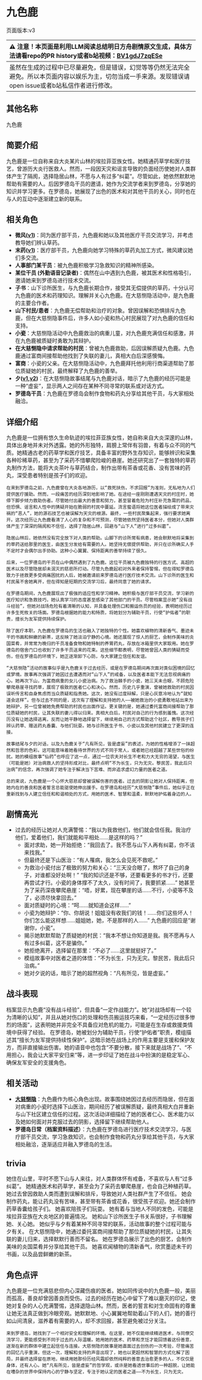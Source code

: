 # 九色鹿
页面版本:v3
 

| :warning: 注意！本页面是利用LLM阅读总结明日方舟剧情原文生成，具体方法请看repo的PR history或者b站视频：[BV1gdJ7zqESe](https://www.bilibili.com/video/BV1gdJ7zqESe/)         |
|:----------------------------|
| 虽然在生成的过程中已尽量避免，但是错误，幻觉等等仍然无法完全避免。所以本页面内容以娱乐为主，切勿当成一手来源。发现错误请open issue或者b站私信作者进行修改。|



## 其他名称
九色鹿
## 简要介绍
九色鹿是一位自称来自大炎某片山林的埃拉菲亚族女性。她精通药草学和医疗技艺，曾游历大炎行医救人。然而，一段因天灾和谣言导致的负面经历使她对人类群体产生了隔阂，选择隐居山林，不愿与人有过多“纠葛”。尽管如此，她依然默默地帮助有需要的人。后因罗德岛干员的邀请，她作为交流学者来到罗德岛，分享她的知识并学习更多。在罗德岛，她展现了出色的医术和对其他干员的关心，同时也在与人的互动中逐渐建立新的联系。
## 相关角色
-   **微风([v1](../chars/char_275_breeze.md))**：同为医疗部干员，九色鹿和她以及其他医疗干员交流学习，并考虑教导她们辨认草药。
-   **末药([v1](../chars/char_117_myrrh.md))**：医疗部干员，九色鹿向她学习特殊的草药丸加工方式，微风建议她们多交流。
-   **人事部门某干员**：被九色鹿积极学习急救知识的精神所感染。
-   **某位干员 (外勤语音记录者)**：偶然在山中遇到九色鹿，被其医术和性格吸引，邀请她来到罗德岛进行技术交流。
-   **子书**：山下诊所医生，与九色鹿长期合作，接受其无偿提供的草药，十分认可九色鹿的医术和药理知识。理解并关心九色鹿。在大慈恻隐活动中，是九色鹿的主要合作者。
-   **山下村民/患者**：九色鹿无偿帮助和治疗的对象。曾因误解和恐惧排斥九色鹿，但在大慈恻隐事件后，许多人如小瓷和热心村民展现了对九色鹿的信任和支持。
-   **小瓷**：大慈恻隐活动中九色鹿救治的病重儿童，对九色鹿充满信任和感激，并在九色鹿被质疑时勇敢为其辩护。
-   **在大慈恻隐中请求帮助的村民**：曾被九色鹿救助，后因误解质疑九色鹿。九色鹿通过富商间接帮助他找到了失联的妻儿，真相大白后深感懊悔。
-   **富商**：小瓷的父亲。在大慈恻隐活动中，九色鹿拜托他利用行商渠道帮助了那位质疑她的村民，最终解释了九色鹿的善举。
-   **夕([v1](../chars/char_2015_dusk.md),[v2](char_2015_dusk.md))**：在大慈恻隐故事结尾与九色鹿对话，暗示了九色鹿的经历可能是一种“虚妄”，显示两人之间存在某种不同寻常的联系或对话方式。
-   **罗德岛干员**：九色鹿在罗德岛会制作食物和药丸分享给其他干员，与大家相处融洽。
## 详细介绍
九色鹿是一位拥有悠久生命轨迹的埃拉菲亚族女性，她自称来自大炎深邃的山林，具体出身地并未对外透露。她的外形独特，肩膀上常伴有羽兽，有着与众不同的气质。她精通古老的药草学和医疗技艺，具备丰富的野外生存知识，能够辨识和采集各种珍稀草药，甚至为了采药不惜攀爬险峻的悬崖。她还研究出了一套独特的草药丸制作方法，能将大炎茶叶与草药结合，制作出带有茶香或花香、没有苦味的药丸，深受患者特别是孩子们的欢迎。

    在来到罗德岛之前，九色鹿曾在大炎各地游历，以“救死扶伤，不求回报”为准则，无私地为人们提供医疗援助。然而，一段痛苦的经历深刻地影响了她。在途经一座刚刚遭遇天灾的村庄时，她停下脚步倾力救助伤者。尽管她付出最大的善意和努力，甚至冒着危险为村庄补充急需的药品，但恐惧、谣言和人性中的猜疑开始在脆弱的村民中蔓延。流言蜚语将她这位医者描绘成了带来灾祸的“恶人”，她的源石技艺也被误解为天灾的根源。最终，一些村民聚集起来，强行要求她离开。这次经历让九色鹿看清了人心的复杂和不可预测，尽管她依然坚持医者本分，但她对人类群体产生了深深的隔阂和不信任，选择了隐居山林，回避与“山下人”进行“过多纠葛”。

    隐居山林后，她依然没有完全放下对人类的帮助。山脚下的诊所常有病患，她会默默地将采集到的草药送给那里的医生，由医生分发给有需要的人。她坚持无偿提供帮助，并只在诊所确实人手不足时才会偶尔出手协助。这种小心翼翼、保持距离的善举持续了很久。

    后来，一位罗德岛的干员在山中偶然遇到了九色鹿。这位干员被九色鹿独特的行医方式、高超的医术以及尽管隐居却未泯灭的慈悲所打动。尽管九色鹿起初对外来者保持警惕，但在得知罗德岛致力于拯救更多受病痛困扰的人后，她被邀请前来罗德岛进行医疗技术交流。山下诊所的医生和村民虽不舍她离开，但在得知是短期的交流学习后，最终同意了她的请求。

    在罗德岛期间，九色鹿展现出了极强的适应性和学习精神。她积极与医疗部干员交流，学习新的医疗知识和急救技巧，她认真学习的态度甚至感染了其他部门的干员。尽管档案显示她“没有战斗经验”，但她对战场危险有着清晰的认知，并具备处理伤口和搬运伤员的经验，表明她经历过许多生死攸关的场面。罗德岛根据她的能力和特质，将她划分为辅助干员，行使“护佑者”的职责，擅长为友军提供持续保护。

    除了医疗本职，九色鹿在罗德岛的生活也融入了她独特的个性。她喜欢植物的清新香气、墨迹未干的书画和鲜嫩的新茶，这反映了她淡泊宁静的心境。她还展现了惊人的厨艺，会制作美味的炎国菜肴，并常常为晚归的干员准备食物和她特制的养胃药丸，存放在冰箱里供大家取用。她在罗德岛的宿舍门口也收到了许多干员送来的花束。这些细节都表明，尽管她曾因人类的猜疑而受伤，但在罗德岛的环境下，她正逐渐卸下心防，与大家建立信任和友谊。

    “大慈恻隐”活动的故事似乎是九色鹿关于过去经历，或是在罗德岛期间再次面对类似困境的回忆或梦境。故事再次强调了她因过去遭遇而对“山下人”的戒备，以及医者本能下无法忽视病痛的心。她再次下山，为富商病重的女儿小瓷治病。为了救治棘手的小瓷，她三天未合眼，不顾危险攀爬悬崖寻找药草，展现了极致的医者仁心和决心。然而，历史几乎重演，曾被她救助的村民因误听传言和自身焦虑而当众质疑和指责她。这次，她没有过度辩解，只是心灰意冷地认为“就知道会这样”。但与过去不同的是，这次有了理解和支持她的人——被她救治的小瓷勇敢地站出来为她辩护，另一位曾被她免费帮助的村民也出面作证。更关键的是，她通过委托富商间接帮助了那位质疑她的村民，让其失联的妻儿得以归来。真相大白后，村民对自己的行为感到羞愧。这次经历没有让她选择逃离，反而让她平静地选择留下，继续用自己的方式帮助这个社区，教导孩子们辨认药草、赠送药丸香囊、与他们玩耍。她与诊所医生子书、小瓷以及其他村民建立了更深的连接。

    故事结尾与夕的对话，以及九色鹿关于“凡有所见，皆是虚妄”的表述，为她的性格增添了一抹超然和哲思的色彩。这可能意味着她看待世界的方式不同于常人，或者她已经超越了某些世俗的纷扰。她的模组故事“仙药”也呼应了这一点，通过一位农夫对长生不老和力大无穷的渴望，与医生（可能是她）对治病救人的坚持形成对比，最终点明“不为长生，只为无灾。黎民苦，我此后只治病”的信念，再次强调了她专注于解决当下苦难、而非追求虚幻力量的医者之道。

    总的来说，九色鹿是一个心怀大慈悲却曾被误解伤害的医者。过去的阴影让她对人保持距离，但她内在的善良和医者誓言总能驱使她伸出援手。在罗德岛和经历“大慈恻隐”事件后，她似乎正在重新找到与人建立信任和和谐相处的方式，用她的医术、智慧和温柔，默默地护佑着身边的人。
## 剧情高光
*   过去的经历让她对人充满警惕：“我以为我救他们，他们就会信任我。我治疗他们，爱着他们，我们就能和平相处......是这样的吗？”
    *   面对求助，她一开始拒绝：“我回去了。我不愿与山下人再有纠葛，你不该来找我。”
    *   但最终还是下山医治：“有人罹病，我怎么会见死不救呢。”
    *   为救治小瓷付出了极致的努力和关心：“三天没合眼了，熬坏了自己的身子，对谁都没好处啊！” “我的知识还是不够，还要看更多的书才行，还要再尝试才行。小瓷的身体撑不了太久，没有时间了，我要抓紧......” 她甚至为了采药深夜攀爬悬崖：“唔，好累，现在攀崖的话......不行，小瓷等不及了，必须尽快拿回去。”
    *   面对质疑时的心境：“呵......就知道会这样......”
    *   小瓷为她辩护：“你、你胡说！姐姐没有收我们的钱！......你们这些坏人！你们怎么能这样想......姐姐她，她，不是那样的人......” 九色鹿的回应是“谢谢你，小瓷”。
    *   揭示她默默帮助了质疑她的村民：“我本不想让你知道是我。我不愿再与人有过多纠葛，这不是骗你。”
    *   她拒绝离开，选择留在那里：“不必了......这里就挺好了。”
    *   模组故事中对医者之道的体悟：“不为长生，只为无灾。黎民苦，我此后只治病。”
    *   她对夕说的话，暗示了她的超然视角：“凡有所见，皆是虚妄。”
## 战斗表现
档案显示九色鹿“没有战斗经验”，但具备“一定作战能力”。她“对战场却有一个较为清晰的认知”，并且从她对伤口的处理和伤员搬运技巧来看，“一定经历过很多惨烈的场面”，这表明她并非完全不具备应对危机的能力，可能是在生存或救援类情境中获得了经验。
    在罗德岛，她被划分为辅助干员，行使“护佑者”职责，模组描述其“擅长为友军提供持续性保护”。这暗示她在战场上的作用主要是支援和保护友方，而非直接输出伤害。她的语音中也包含“不要分散，接下来就是战场了”、“不用担心，我会让大家平安归来”等，进一步印证了她在战斗中扮演的是稳定军心、确保友军安全的支援角色。
## 相关活动
-   **[大慈恻隐](../stories/story_ncdeer_set_1.md)**：九色鹿作为核心角色出现。故事围绕她因过去经历而隐居，但在面对病重的小瓷时选择下山医治，期间经历了被误解质疑，最终真相大白并重新与山下社区建立信任的过程。这次活动详细描绘了她的医者仁心、医术能力以及她如何面对并克服过去的阴影，选择留下继续帮助他人。
-   **罗德岛日常（档案资料描述）**：九色鹿在罗德岛进行医疗技术交流学习，与医疗部干员交流，学习急救知识，也会制作食物和药丸分享给其他干员，与大家相处融洽，逐渐适应并融入罗德岛的生活。
## trivia
她住在山里，平时不愿下山与人来往，对人类群体怀有戒备，不喜欢与人有“过多纠葛”。
    她精通医术和药草学，甚至会为了采药去攀爬悬崖，也会自己种植药草。
    她过去曾因救助人类而遭到误解和排斥，导致她对人类社群产生了不信任。
    她会制作药丸，能让药丸没有苦味，甚至带有茶香或花香，很受孩子欢迎。她还会制作药草香囊给孩子们。
    她喜欢陪孩子们玩耍。
    她有着与当地人不同的发色，可能是埃拉菲亚族在大炎地区的普遍情况。
    她和山下诊所医生子书关系很好，子书理解她、关心她。
    她似乎与夕有着某种不同寻常的联系，活动故事的整个过程可能与夕有关。
    在大慈恻隐中，她通过委托富商间接帮助了那位质疑她的村民，让其失联的妻儿归来，选择默默行善而不留名。
    她在罗德岛展示了出色的厨艺，会制作美味的炎国菜肴并分享给其他干员。
    她喜欢闻植物的清新香气，欣赏墨迹未干的书画，以及品尝鲜嫩的新茶。
## 角色点评
九色鹿是一位充满慈悲但内心深藏伤痕的医者。她如同传说中的九色鹿一般，美丽而孤高，善良却曾因善良而受伤。过去的经历在她心中留下了难以磨灭的印记，使她对复杂的人心充满警惕，选择退隐山林。然而，医者的誓言和对生命固有的尊重让她无法真正做到冷眼旁观。她默默地、小心翼翼地帮助着山下的人们，她的善行如山间清泉，滋养着有需要的人，却不求回报，甚至避免被过分关注。

    来到罗德岛，她找到了一个相对安全和理解的环境。在这里，她不仅能继续精进医术，与同僚交流学习，更能感受到不同于过去的人际温暖。她用她的医术、药草和烹饪才能回馈着这份善意，逐渐在新的群体中建立起信任与连接。大慈恻隐的故事是她直面过去创伤的一次考验，尽管痛苦的回忆几乎重演，但这一次，理解和支持的声音出现了，她也以更超然和智慧的方式化解了困局，并最终选择留在原地，继续用她那份历经风霜却依然纯粹的善意去治愈更多的人，不仅仅是身体，还有人心。她“凡有所见，皆是虚妄”的哲学观，或许是她看透世事后的一种超脱，让她能在嘈杂的世界中保持内心的宁静与坚定，专注于她认定的医者之道——不为长生，只为无灾。